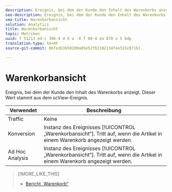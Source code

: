 ```yaml
---
description: Ereignis, bei dem der Kunde den Inhalt des Warenkorbs anzeigt. Dieser Wert stammt aus dem scView-Ereignis.
seo-description: Ereignis, bei dem der Kunde den Inhalt des Warenkorbs anzeigt. Dieser Wert stammt aus dem scView-Ereignis.
seo-title: Warenkorbansicht
solution: Analytics
title: Warenkorbansicht
topic: Metriken
uuid: f 51213 ed-c 396-4 d 6 a -8 f 88-4 ea 870 e 5 bdp
translation-type: tm+mt
source-git-commit: 86fe1b3650100a05e52fb2102134fee515c871b1

---
```



# Warenkorbansicht

Ereignis, bei dem der Kunde den Inhalt des Warenkorbs anzeigt. Dieser Wert stammt aus dem scView-Ereignis.

| Verwendet | Beschreibung |
|---|---|
| Traffic | Keine |
| Konversion | Instanz des Ereignisses [!UICONTROL „Warenkorbansicht“]. Tritt auf, wenn die Artikel in einem Warenkorb angezeigt werden. |
| Ad Hoc Analysis | Instanz des Ereignisses [!UICONTROL „Warenkorbansicht“]. Tritt auf, wenn die Artikel in einem Warenkorb angezeigt werden. |

>[!MORE_LIKE_THIS]
>
>* [Bericht „Warenkorb“](/help/components/c-variables/dimensionslist/reports-shopping-cart.md)

